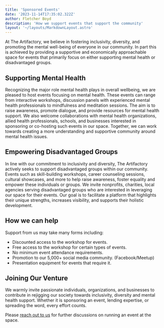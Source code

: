 ```yaml
---
title: 'Sponsored Events'
date: '2023-11-14T17:35:02.322Z'
author: Fletcher Boyd
description: 'How we support events that support the community'
layout: '~/layouts/MarkdownLayout.astro'
---
```


At The Artifactory, we believe in fostering inclusivity, diversity, and promoting the mental well-being of everyone in our community. In part this is achieved by providing a supportive and economically approachable space for events that primarily focus on either supporting mental health or disadvantaged groups.

## Supporting Mental Health

Recognizing the major role mental health plays in overall wellbeing, we are pleased to host events focusing on mental health. These events can range from interactive workshops, discussion panels with experienced mental health professionals to mindfulness and meditation sessions. The aim is to raise awareness, promote dialogue, and provide resources for mental health support.
We also welcome collaborations with mental health organizations, allied health professionals, schools, and businesses interested in sponsoring or co-hosting such events in our space. Together, we can work towards creating a more understanding and supportive community around mental health issues.

## Empowering Disadvantaged Groups

In line with our commitment to inclusivity and diversity, The Artifactory actively seeks to support disadvantaged groups within our community. Events such as skill-building workshops, career counseling sessions, cultural showcases, and more to help raise awareness, foster equality and empower these individuals or groups.
We invite nonprofits, charities, local agencies serving disadvantaged groups who are interested in leveraging our space for their events. Our goal is to facilitate a platform that highlights their unique strengths, increases visibility, and supports their holistic development.

## How we can help

Support from us may take many forms including:

* Discounted access to the workshop for events.
* Free access to the workshop for certain types of events.
* No minimum event attendance requirements.
* Promotion to our 5,000+ social media community. (Facebook/Meetup)
* Presentation equipment for events that require it.

## Joining Our Venture

We warmly invite passionate individuals, organizations, and businesses to contribute in rejigging our society towards inclusivity, diversity and mental health support. Whether it is sponsoring an event, lending expertise, or spreading the word, every effort counts.

Please [reach out to us](/about#contact) for further discussions on running an event at the space.
